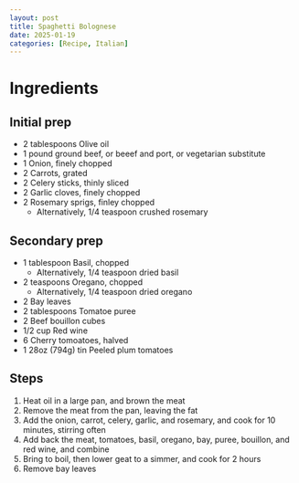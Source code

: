 ```yaml
---
layout: post
title: Spaghetti Bolognese
date: 2025-01-19
categories: [Recipe, Italian]
---
```


# Ingredients

## Initial prep

* 2 tablespoons Olive oil
* 1 pound ground beef, or beeef and port, or vegetarian substitute
* 1 Onion, finely chopped
* 2 Carrots, grated
* 2 Celery sticks, thinly sliced
* 2 Garlic cloves, finely chopped
* 2 Rosemary sprigs, finley chopped
    * Alternatively, 1/4 teaspoon crushed rosemary

## Secondary prep

* 1 tablespoon Basil, chopped
    * Alternatively, 1/4 teaspoon dried basil
* 2 teaspoons Oregano, chopped
    * Alternatively, 1/4 teaspoon dried oregano
* 2 Bay leaves
* 2 tablespoons Tomatoe puree
* 2 Beef bouillon cubes
* 1/2 cup Red wine
* 6 Cherry tomoatoes, halved
* 1 28oz (794g) tin Peeled plum tomatoes

## Steps

1. Heat oil in a large pan, and brown the meat
1. Remove the meat from the pan, leaving the fat
1. Add the onion, carrot, celery, garlic, and rosemary, and cook for 10 minutes, stirring often
1. Add back the meat, tomatoes, basil, oregano, bay, puree, bouillon, and red wine, and combine
1. Bring to boil, then lower geat to a simmer, and cook for 2 hours
1. Remove bay leaves
